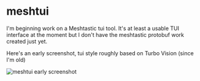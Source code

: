 # meshtui
I'm beginning work on a Meshtastic tui tool.  It's at least a usable TUI interface at the moment but I don't have the meshtastic protobuf work created just yet.

Here's an early screenshot, tui style roughly based on Turbo Vision (since I'm old)

![meshtui early screenshot](screenshot.png)
